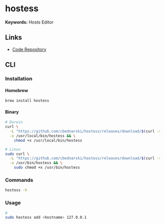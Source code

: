 # hostess

<!--
sudo hostess add g1.globo.com 127.0.0.1
-->

**Keywords:** Hosts Editor

## Links

- [Code Repository](https://github.com/cbednarski/hostess)

## CLI

### Installation

#### Homebrew

```sh
brew install hostess
```

#### Binary

```sh
# Darwin
curl \
  -L "https://github.com/cbednarski/hostess/releases/download/$(curl -s https://api.github.com/repos/cbednarski/hostess/releases/latest | grep tag_name | cut -d '"' -f 4)/hostess_macos_amd64" \
  -o /usr/local/bin/hostess && \
    chmod +x /usr/local/bin/hostess

# Linux
sudo curl \
  -L "https://github.com/cbednarski/hostess/releases/download/$(curl -s https://api.github.com/repos/cbednarski/hostess/releases/latest | grep tag_name | cut -d '"' -f 4)/hostess_linux_amd64" \
  -o /usr/bin/hostess && \
    sudo chmod +x /usr/bin/hostess
```

### Commands

```sh
hostess -h
```

### Usage

```sh
#
sudo hostess add <hostname> 127.0.0.1
```
